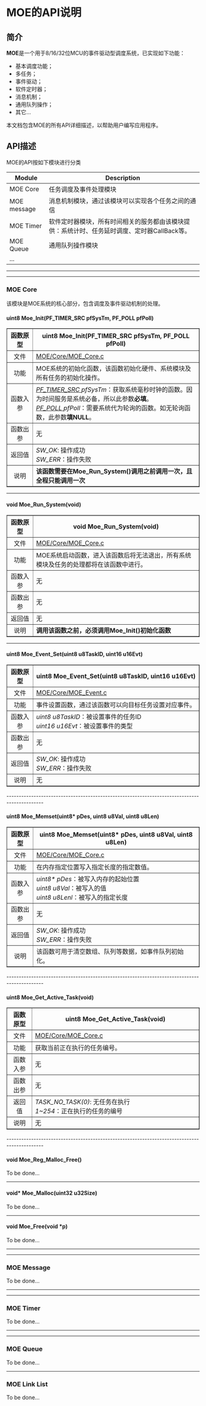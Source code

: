 # MOE的API说明

## 简介
**MOE**是一个用于8/16/32位MCU的事件驱动型调度系统，已实现如下功能：   
- 基本调度功能；
- 多任务；
- 事件驱动；
- 软件定时器；
- 消息机制；
- 通用队列操作；
- 其它...   

本文档包含MOE的所有API详细描述，以帮助用户编写应用程序。

## API描述
MOE的API按如下模块进行分类

Module               | Description
-------------------- | -----------------------------
MOE Core             | 任务调度及事件处理模块
MOE message          | 消息机制模块，通过该模块可以实现各个任务之间的通信
MOE Timer            | 软件定时器模块，所有时间相关的服务都由该模块提供：系统计时、任务延时调度、定时器CallBack等。
MOE Queue            | 通用队列操作模块
...                  | 

*********************************************************************************************
*********************************************************************************************

### MOE Core
该模块是MOE系统的核心部分，包含调度及事件驱动机制的处理。
#### uint8 Moe_Init(PF_TIMER_SRC pfSysTm, PF_POLL pfPoll)  

<table aline="center" border="1" width="1000">
    <tr>
        <th width="120">函数原型</th>
        <th width="880">uint8 Moe_Init(PF_TIMER_SRC pfSysTm, PF_POLL pfPoll)</th>
    </tr>
    <tr>
    	<td align="center">文件</td>
	<td><a href="https://github.com/ianhom/MOE/blob/master/Core/MOE_Core.c#L77">MOE/Core/MOE_Core.c </a></td>
    </tr>
    <tr>
        <td align="center">功能</td>
        <td>MOE系统的初始化函数，该函数初始化硬件、系统模块及所有任务的初始化操作。</td>
    </tr>
    <tr>
	<td align="center">函数入参</td>
        <td><i><a href="https://github.com/ianhom/MOE/blob/master/Core/MOE_Core.h#L46">PF_TIMER_SRC  </a> pfSysTm</i>：获取系统毫秒时钟的函数。因为时间服务是系统必备，所以此参数<b>必填</b>。<br>
	    <i><a href="https://github.com/ianhom/MOE/blob/master/Core/MOE_Core.h#L44">PF_POLL  </a> pfPoll</i>：需要系统代为轮询的函数。如无轮询函数，此参数<b>填NULL</b>。</td>
    </tr>
    <tr>
    	<td align="center">函数出参</td>
        <td>无</td>
    </tr>
    <tr>
    	<td align="center">返回值</td>
        <td><i>SW_OK</i>: 操作成功<br>
	    <i>SW_ERR</i>：操作失败</td>
    </tr>
    <tr>
    	<td align="center">说明</td>
        <td><b>该函数需要在Moe_Run_System()调用之前调用一次，且全程只能调用一次</b></td>
    </tr>
</table>


--------------------------------------------------------------------------------------------- 
   
#### void Moe_Run_System(void)

<table aline="center" border="1" width="1000">
    <tr>
        <th width="120">函数原型</th>
        <th width="880">void Moe_Run_System(void)</th>
    </tr>
    <tr>
    	<td align="center">文件</td>
	<td><a href="https://github.com/ianhom/MOE/blob/master/Core/MOE_Core.c#L125">MOE/Core/MOE_Core.c </a></td>
    </tr>
    <tr>
        <td align="center">功能</td>
        <td> MOE系统启动函数，进入该函数后将无法退出，所有系统模块及任务的处理都将在该函数中进行。</td>
    </tr>
    <tr>
	<td align="center">函数入参</td>
        <td>无</td>
    </tr>
    <tr>
    	<td align="center">函数出参</td>
        <td>无</td>
    </tr>
    <tr>
    	<td align="center">返回值</td>
        <td>无</td>
    </tr>
    <tr>
    	<td align="center">说明</td>
        <td><b>调用该函数之前，必须调用Moe_Init()初始化函数</b></td>
    </tr>
</table>

---------------------------------------------------------------------------------------------

#### uint8 Moe_Event_Set(uint8 u8TaskID, uint16 u16Evt)
 
<table aline="center" border="1" width="1000">
    <tr>
        <th width="120">函数原型</th>
        <th width="880">uint8 Moe_Event_Set(uint8 u8TaskID, uint16 u16Evt)</th>
    </tr>
    <tr>
    	<td align="center">文件</td>
	<td><a href="https://github.com/ianhom/MOE/blob/master/Core/MOE_Event.c#L80">MOE/Core/MOE_Event.c </a></td>
    </tr>
    <tr>
        <td align="center">功能</td>
        <td>事件设置函数，通过该函数可以向目标任务设置对应事件。</td>
    </tr>
    <tr>
	<td align="center">函数入参</td>
        <td><i>uint8  u8TaskID</i>：被设置事件的任务ID<br>
	    <i>uint16 u16Evt</i>：被设置事件的类型</td>
    </tr>
    <tr>
    	<td align="center">函数出参</td>
        <td>无</td>
    </tr>
    <tr>
    	<td align="center">返回值</td>
        <td><i>SW_OK</i>: 操作成功<br>
	    <i>SW_ERR</i>：操作失败</td>
    </tr>
    <tr>
    	<td align="center">说明</td>
        <td>无</td>
    </tr>
</table>
---------------------------------------------------------------------------------------------

#### uint8 Moe_Memset(uint8* pDes, uint8 u8Val, uint8 u8Len)

<table aline="center" border="1" width="1000">
    <tr>
        <th width="120">函数原型</th>
        <th width="880">uint8 Moe_Memset(uint8* pDes, uint8 u8Val, uint8 u8Len)</th>
    </tr>
    <tr>
    	<td align="center">文件</td>
	<td><a href="https://github.com/ianhom/MOE/blob/master/Core/MOE_Core.c#L42">MOE/Core/MOE_Core.c </a></td>
    </tr>
    <tr>
        <td align="center">功能</td>
        <td>在内存指定位置写入指定长度的指定数值。</td>
    </tr>
    <tr>
	<td align="center">函数入参</td>
        <td><i>uint8* pDes</i>：被写入内存的起始位置<br>
	    <i>uint8  u8Val</i>：被写入的值<br>
	    <i>uint8  u8Lenl</i>：被写入的指定长度</td>
    </tr>
    <tr>
    	<td align="center">函数出参</td>
        <td>无</td>
    </tr>
    <tr>
    	<td align="center">返回值</td>
        <td><i>SW_OK</i>: 操作成功<br>
	    <i>SW_ERR</i>：操作失败</td>
    </tr>
    <tr>
    	<td align="center">说明</td>
        <td>该函数可用于清空数组、队列等数据，如事件队列初始化。</td>
    </tr>
</table>
---------------------------------------------------------------------------------------------

#### uint8 Moe_Get_Active_Task(void)
   
<table aline="center" border="1" width="1000">
    <tr>
        <th width="120">函数原型</th>
        <th width="880">uint8 Moe_Get_Active_Task(void)</th>
    </tr>
    <tr>
    	<td align="center">文件</td>
	<td><a href="https://github.com/ianhom/MOE/blob/master/Core/MOE_Core.c#L164">MOE/Core/MOE_Core.c </a></td>
    </tr>
    <tr>
        <td align="center">功能</td>
        <td>获取当前正在执行的任务编号。</td>
    </tr>
    <tr>
	<td align="center">函数入参</td>
        <td>无</td>
    </tr>
    <tr>
    	<td align="center">函数出参</td>
        <td>无</td>
    </tr>
    <tr>
    	<td align="center">返回值</td>
        <td><i>TASK_NO_TASK(0)</i>: 无任务在执行<br>
	    <i>1~254</i>：正在执行的任务的编号</td>
    </tr>
    <tr>
    	<td align="center">说明</td>
        <td>无</td>
    </tr>
</table>
---------------------------------------------------------------------------------------------

#### void Moe_Reg_Malloc_Free()
To be done...

---------------------------------------------------------------------------------------------

#### void* Moe_Malloc(uint32 u32Size)
To be done...

---------------------------------------------------------------------------------------------

#### void Moe_Free(void *p)
To be done...   

*********************************************************************************************
*********************************************************************************************

### MOE Message
To be done...   

*********************************************************************************************
*********************************************************************************************

### MOE Timer
To be done...   

*********************************************************************************************
*********************************************************************************************

### MOE Queue
To be done...   

-------------   

### MOE Link List
To be done...


